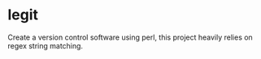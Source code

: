 # legit
Create a version control software using perl, this project heavily relies on regex string matching. 
